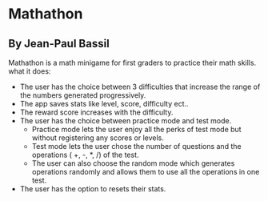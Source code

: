 # Mathathon 
## By Jean-Paul Bassil


Mathathon is a math minigame for first graders to practice their math skills.
what it does: 
* The user has the choice between 3 difficulties that increase the range of the numbers generated progressively.
* The app saves stats like level, score, difficulty ect..
* The reward score increases with the difficulty.
* The user has the choice between practice mode and test mode.
  - Practice mode lets the user enjoy all the perks of test mode but without registering any scores or levels.
  - Test mode lets the user chose the number of questions and the operations ( +, -, *, /) of the test.
  - The user can also choose the random mode which generates operations randomly and allows them to use all the operations in one test.
* The user has the option to resets their stats.
